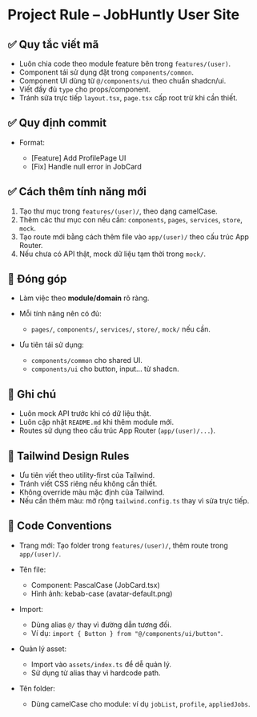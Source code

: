 # Project Rule – JobHuntly User Site

## ✅ Quy tắc viết mã

- Luôn chia code theo module feature bên trong `features/(user)`.
- Component tái sử dụng đặt trong `components/common`.
- Component UI dùng từ `@/components/ui` theo chuẩn shadcn/ui.
- Viết đầy đủ `type` cho props/component.
- Tránh sửa trực tiếp `layout.tsx`, `page.tsx` cấp root trừ khi cần thiết.

## ✅ Quy định commit

- Format:

  - \[Feature] Add ProfilePage UI
  - \[Fix] Handle null error in JobCard

## ✅ Cách thêm tính năng mới

1. Tạo thư mục trong `features/(user)/`, theo dạng camelCase.
2. Thêm các thư mục con nếu cần: `components`, `pages`, `services`, `store`, `mock`.
3. Tạo route mới bằng cách thêm file vào `app/(user)/` theo cấu trúc App Router.
4. Nếu chưa có API thật, mock dữ liệu tạm thời trong `mock/`.

## 👥 Đóng góp

- Làm việc theo **module/domain** rõ ràng.
- Mỗi tính năng nên có đủ:

  - `pages/`, `components/`, `services/`, `store/`, `mock/` nếu cần.

- Ưu tiên tái sử dụng:

  - `components/common` cho shared UI.
  - `components/ui` cho button, input... từ shadcn.

## 📌 Ghi chú

- Luôn mock API trước khi có dữ liệu thật.
- Luôn cập nhật `README.md` khi thêm module mới.
- Routes sử dụng theo cấu trúc App Router (`app/(user)/...`).

## 🎨 Tailwind Design Rules

- Ưu tiên viết theo utility-first của Tailwind.
- Tránh viết CSS riêng nếu không cần thiết.
- Không override màu mặc định của Tailwind.
- Nếu cần thêm màu: mở rộng `tailwind.config.ts` thay vì sửa trực tiếp.

## 🧼 Code Conventions

- Trang mới: Tạo folder trong `features/(user)/`, thêm route trong `app/(user)/`.
- Tên file:

  - Component: PascalCase (JobCard.tsx)
  - Hình ảnh: kebab-case (avatar-default.png)

- Import:

  - Dùng alias `@/` thay vì đường dẫn tương đối.
  - Ví dụ: `import { Button } from "@/components/ui/button"`.

- Quản lý asset:

  - Import vào `assets/index.ts` để dễ quản lý.
  - Sử dụng từ alias thay vì hardcode path.

- Tên folder:

  - Dùng camelCase cho module: ví dụ `jobList`, `profile`, `appliedJobs`.
